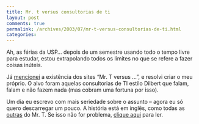 ```yaml
---
title: Mr. t versus consultorias de ti
layout: post
comments: true
permalink: /archives/2003/07/mr-t-versus-consultorias-de-ti.html
categories:
---
```

Ah, as férias da USP&#8230; depois de um semestre usando todo o tempo livre para estudar, estou extrapolando todos os limites no que se refere a fazer coisas inúteis.

Já <a href=//chester.me/200305.html#post_20030512 >mencionei</a> a existência dos sites &#8220;Mr. T versus &#8230;&#8221;, e resolvi criar o meu próprio. O alvo foram aquelas consultorias de TI estilo Dilbert que falam, falam e não fazem nada (mas cobram uma fortuna por isso).

Um dia eu escrevo com mais seriedade sobre o assunto &#8211; agora eu só quero descarregar um pouco. A história está em inglês, como todas as <a href=http://www.sit.wisc.edu/~kljense3/MrTvs.html >outras</a> do Mr. T. Se isso não for problema, <a href=mrtversusitconsulting.html>clique aqui</a> para ler. </tr> </table>



<table width=100% border=0 cellspacing=0 cellpadding=0>
